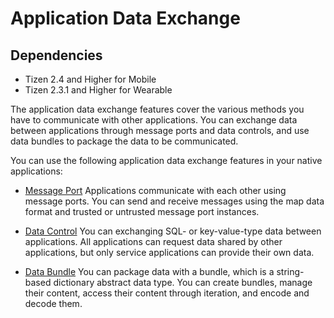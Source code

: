 # Application Data Exchange
## Dependencies
- Tizen 2.4 and Higher for Mobile
- Tizen 2.3.1 and Higher for Wearable

The application data exchange features cover the various methods you have to communicate with other applications. You can exchange data between applications through message ports and data controls, and use data bundles to package the data to be communicated.

You can use the following application data exchange features in your native applications:

- [Message Port](message-port-n.md)
Applications communicate with each other using message ports. You can send and receive messages using the map data format and trusted or untrusted message port instances.

- [Data Control](data-control-n.md)
You can exchanging SQL- or key-value-type data between applications. All applications can request data shared by other applications, but only service applications can provide their own data.

- [Data Bundle](data-bundles-n.md)
You can package data with a bundle, which is a string-based dictionary abstract data type. You can create bundles, manage their content, access their content through iteration, and encode and decode them.